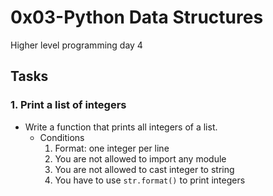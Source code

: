 # 0x03-Python Data Structures
Higher level programming day 4

## Tasks
### 1. Print a list of integers
- Write a function that prints all integers of a list.
  - Conditions
    1. Format: one integer per line
    2. You are not allowed to import any module
    3. You are not allowed to cast integer to string
    4. You have to use `str.format()` to print integers
